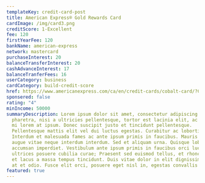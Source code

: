 ```yaml
---
templateKey: credit-card-post
title: American Express® Gold Rewards Card
cardImage: /img/card3.png
creditScore: 1-Excellent
fee: 120
firstYearFee: 120
bankName: american-express
network: mastercard
purchaseInterest: 20
balanceTransferInterest: 20
cashAdvanceInterest: 17
balanceTranferFees: 16
userCategory: business
cardCategory: build-credit-score
href: https://www.americanexpress.com/ca/en/credit-cards/cobalt-card/?CPID=100363865&PID=15-13876250-8737457-&cjevent=692b9d61f8c411ea82d5004d0a180513
sponsered: false
rating: "4"
minIncome: 50000
summaryDescription: Lorem ipsum dolor sit amet, consectetur adipiscing elit. Nam
  pharetra, nisi a ultricies pellentesque, tortor est lacinia elit, ac pharetra
  mi lorem at ipsum. Donec suscipit justo et tincidunt pellentesque.
  Pellentesque mattis elit vel dui luctus egestas. Curabitur ac lobortis nunc.
  Interdum et malesuada fames ac ante ipsum primis in faucibus. Mauris pharetra
  augue vitae neque interdum interdum. Sed et aliquam urna. Quisque lobortis
  accumsan imperdiet. Vestibulum ante ipsum primis in faucibus orci luctus et
  ultrices posuere cubilia curae; Praesent sed euismod tellus, et rhoncus mi. In
  et lacus a massa tempus tincidunt. Duis vitae dolor in elit dignissim aliquet
  at et odio. Fusce elit orci, posuere eget nisl in, egestas convallis mi.
featured: true
---
```

